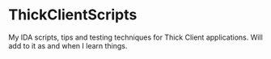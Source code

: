 ThickClientScripts
==================

My IDA scripts, tips and testing techniques for Thick Client applications. Will add to it as and when I learn things.
